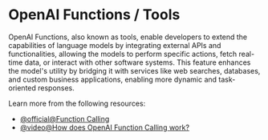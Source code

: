 # OpenAI Functions / Tools

OpenAI Functions, also known as tools, enable developers to extend the capabilities of language models by integrating external APIs and functionalities, allowing the models to perform specific actions, fetch real-time data, or interact with other software systems. This feature enhances the model's utility by bridging it with services like web searches, databases, and custom business applications, enabling more dynamic and task-oriented responses.

Learn more from the following resources:

- [@official@Function Calling](https://platform.openai.com/docs/guides/function-calling)
- [@video@How does OpenAI Function Calling work?](https://www.youtube.com/watch?v=Qor2VZoBib0)